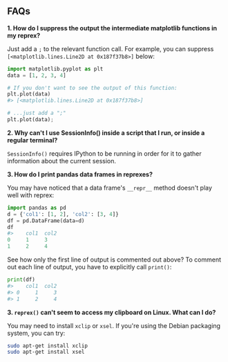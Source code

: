 ## FAQs

**1. How do I suppress the output the intermediate matplotlib functions in my reprex?**

Just add a `;` to the relevant function call. For example, you can suppress `[<matplotlib.lines.Line2D at 0x187f37b8>]` below:
  
```python
import matplotlib.pyplot as plt
data = [1, 2, 3, 4]

# If you don't want to see the output of this function:
plt.plot(data)
#> [<matplotlib.lines.Line2D at 0x187f37b8>] 

# ...just add a ";"
plt.plot(data);
```

**2. Why can't I use SessionInfo() inside a script that I run, or inside a regular terminal?**

`SessionInfo()` requires IPython to be running in order for it to gather information about the current session.

**3. How do I print pandas data frames in reprexes?**

You may have noticed that a data frame's `__repr__` method doesn't play well with reprex:
  
```python
import pandas as pd
d = {'col1': [1, 2], 'col2': [3, 4]}
df = pd.DataFrame(data=d)
df
#>    col1  col2
0     1     3
1     2     4
```

See how only the first line of output is commented out above? To comment out each line of output, you have to explicitly call `print()`:
  
```python
print(df)
#>    col1  col2
#> 0     1     3
#> 1     2     4
```

**3. `reprex()` can't seem to access my clipboard on Linux. What can I do?**

You may need to install `xclip` or `xsel`. If you're using the Debian packaging system, you can try:

```bash
sudo apt-get install xclip
sudo apt-get install xsel
```
